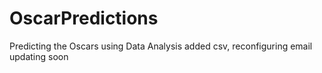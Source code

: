 # OscarPredictions

Predicting the Oscars using Data Analysis
added csv, reconfiguring email
updating soon
